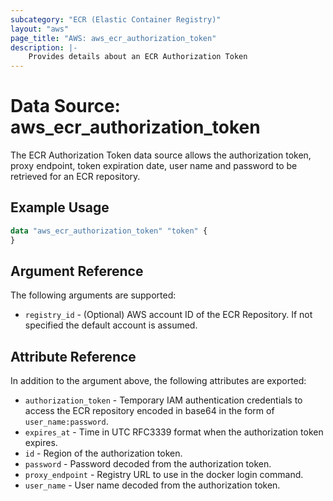 ```yaml
---
subcategory: "ECR (Elastic Container Registry)"
layout: "aws"
page_title: "AWS: aws_ecr_authorization_token"
description: |-
    Provides details about an ECR Authorization Token
---
```


# Data Source: aws_ecr_authorization_token

The ECR Authorization Token data source allows the authorization token, proxy endpoint, token expiration date, user name and password to be retrieved for an ECR repository.

## Example Usage

```terraform
data "aws_ecr_authorization_token" "token" {
}
```

## Argument Reference

The following arguments are supported:

* `registry_id` - (Optional) AWS account ID of the ECR Repository. If not specified the default account is assumed.

## Attribute Reference

In addition to the argument above, the following attributes are exported:

* `authorization_token` - Temporary IAM authentication credentials to access the ECR repository encoded in base64 in the form of `user_name:password`.
* `expires_at` - Time in UTC RFC3339 format when the authorization token expires.
* `id` - Region of the authorization token.
* `password` - Password decoded from the authorization token.
* `proxy_endpoint` - Registry URL to use in the docker login command.
* `user_name` - User name decoded from the authorization token.

